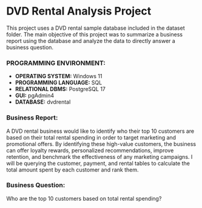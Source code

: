 # DVD Rental Analysis Project

This project uses a DVD rental sample database included in the dataset folder. The main objective of this project was to summarize a business report using the database and analyze the data to directly answer a business question.

### PROGRAMMING ENVIRONMENT:
- **OPERATING SYSTEM:** Windows 11
- **PROGRAMMING LANGUAGE:** SQL
- **RELATIONAL DBMS:** PostgreSQL 17
- **GUI:** pgAdmin4
- **DATABASE:** dvdrental

### Business Report:
A DVD rental business would like to identify who their top 10 customers are based on their total rental spending in order to target marketing and promotional offers. By identifying these high-value customers, the business can offer loyalty rewards, personalized recommendations, improve retention, and benchmark the effectiveness of any marketing campaigns. I will be querying the customer, payment, and rental tables to calculate the total amount spent by each customer and rank them.

### Business Question:
Who are the top 10 customers based on total rental spending?
